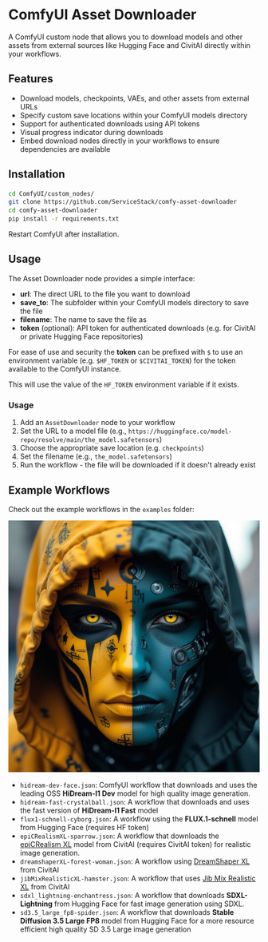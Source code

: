 # ComfyUI Asset Downloader

A ComfyUI custom node that allows you to download models and other assets from external sources like Hugging Face and CivitAI directly within your workflows.

## Features

- Download models, checkpoints, VAEs, and other assets from external URLs
- Specify custom save locations within your ComfyUI models directory
- Support for authenticated downloads using API tokens
- Visual progress indicator during downloads
- Embed download nodes directly in your workflows to ensure dependencies are available

## Installation

```bash
cd ComfyUI/custom_nodes/
git clone https://github.com/ServiceStack/comfy-asset-downloader
cd comfy-asset-downloader
pip install -r requirements.txt
```

Restart ComfyUI after installation.

## Usage

The Asset Downloader node provides a simple interface:

- **url**: The direct URL to the file you want to download
- **save_to**: The subfolder within your ComfyUI models directory to save the file
- **filename**: The name to save the file as
- **token** (optional): API token for authenticated downloads (e.g. for CivitAI or private Hugging Face repositories)

For ease of use and security the **token** can be prefixed with `$` to use an environment variable (e.g. `$HF_TOKEN` or `$CIVITAI_TOKEN`) for the token available to the ComfyUI instance.

This will use the value of the `HF_TOKEN` environment variable if it exists.

### Usage

1. Add an `AssetDownloader` node to your workflow
2. Set the URL to a model file (e.g., `https://huggingface.co/model-repo/resolve/main/the_model.safetensors`)
3. Choose the appropriate save location (e.g. `checkpoints`)
4. Set the filename (e.g., `the_model.safetensors`)
5. Run the workflow - the file will be downloaded if it doesn't already exist

## Example Workflows

Check out the example workflows in the `examples` folder:

![](./examples/hidream-dev-face.png)

- `hidream-dev-face.json`: ComfyUI workflow that downloads and uses the leading OSS **HiDream-I1 Dev** model for high quality image generation.
- `hidream-fast-crystalball.json`: A workflow that downloads and uses the fast version of **HiDream-I1 Fast** model
- `flux1-schnell-cyborg.json`: A workflow using the **FLUX.1-schnell** model from Hugging Face (requires HF token)
- `epiCRealismXL-sparrow.json`: A workflow that downloads the [epiCRealism XL](https://civitai.com/models/277058?modelVersionId=1522905) model from CivitAI (requires CivitAI token) for realistic image generation.
- `dreamshaperXL-forest-woman.json`: A workflow using [DreamShaper XL](https://civitai.com/models/112902/dreamshaper-xl) from CivitAI
- `jibMixRealisticXL-hamster.json`: A workflow that uses [Jib Mix Realistic XL](https://civitai.com/models/194768/jib-mix-realistic-xl) from CivitAI
- `sdxl_lightning-enchantress.json`: A workflow that downloads **SDXL-Lightning** from Hugging Face for fast image generation using SDXL.
- `sd3.5_large_fp8-spider.json`: A workflow that downloads **Stable Diffusion 3.5 Large FP8** model from Hugging Face for a more resource efficient high quality SD 3.5 Large image generation
